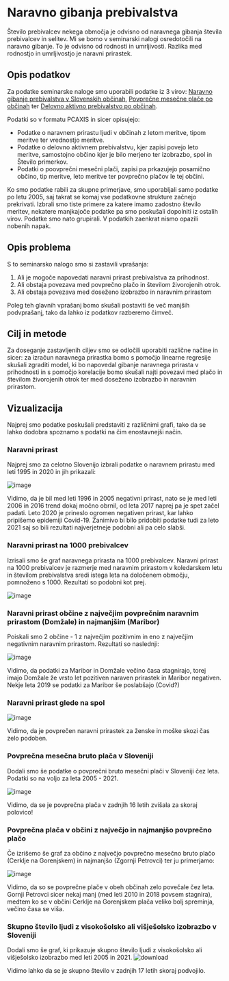 # Naravno gibanja prebivalstva
Število prebivalcev nekega območja je odvisno od naravnega gibanja števila prebivalcev in selitev. Mi se bomo v seminarski nalogi osredotočili na naravno gibanje. To je odvisno od rodnosti in umrljivosti. Razlika med rodnostjo in umrljivostjo je naravni prirastek.

## Opis podatkov
Za podatke seminarske naloge smo uporabili podatke iz 3 virov: [Naravno gibanje prebivalstva v Slovenskih občinah](https://podatki.gov.si/dataset/surs05i1002s?resource_id=dba45097-b4aa-45e8-914c-7d41a49269c4), [Povprečne mesečne plače po občinah](https://podatki.gov.si/dataset/surs0772615s/resource/a3b2e662-9a14-4b8f-ab50-9a703f8db73e) ter [Delovno aktivno prebivalstvo po občinah](https://podatki.gov.si/dataset/surs0764720s/resource/e1993089-ac98-4695-b7b8-f2e10d86a331).

Podatki so v formatu PCAXIS in sicer opisujejo:
* Podatke o naravnem prirastu ljudi v občinah z letom meritve, tipom meritve ter vrednostjo meritve.
* Podatke o delovno aktivnem prebivalstvu, kjer zapisi povejo leto meritve, samostojno občino kjer je bilo merjeno ter izobrazbo, spol in Število primerkov.
* Podatki o poovprečni mesečni plači, zapisi pa prkazujejo posamično občino, tip meritve, leto meritve ter povprečno plačov le tej občini.

Ko smo podatke rabili za skupne primerjave, smo uporabljali samo podatke po letu 2005, saj takrat se komaj vse podatkovne strukture začnejo prekrivati.
Izbrali smo tiste primere za katere imamo zadostno število meritev, nekatere manjkajoče podatke pa smo poskušali dopolniti iz ostalih virov. Podatke smo nato grupirali. V podatkih zaenkrat nismo opazili nobenih napak.

## Opis problema
S to seminarsko nalogo smo si zastavili vprašanja: 
1.  Ali je mogoče napovedati naravni prirast prebivalstva za prihodnost.
2.  Ali obstaja povezava med povprečno plačo in številom živorojenih otrok.
3.  Ali obstaja povezava med doseženo izobrazbo in naravnim prirastom  

Poleg teh glavnih vprašanj bomo skušali postaviti še več manjših podvprašanj, tako da lahko iz podatkov razberemo čimveč.

## Cilj in metode
Za doseganje zastavljenih ciljev smo se odločili uporabiti različne načine in sicer: za izračun naravnega prirastka bomo s pomočjo linearne regresije skušali zgraditi model, ki bo napovedal gibanje naravnega prirasta v prihodnosti in s pomočjo korelacije bomo skušali najti povezavi med plačo in številom živorojenih otrok ter med doseženo izobrazbo in naravnim prirastom. 

## Vizualizacija
Najprej smo podatke poskušali predstaviti z različnimi grafi, tako da se lahko dodobra spoznamo s podatki na čim enostavnejši način.
### Naravni prirast
Najprej smo za celotno Slovenijo izbrali podatke o naravnem prirastu med leti 1995 in 2020 in jih prikazali:

![image](https://user-images.githubusercontent.com/75035799/163204094-ee29e450-7de2-4b8b-beb9-c1cd025eb946.png)

Vidimo, da je bil med leti 1996 in 2005 negativni prirast, nato se je med leti 2006 in 2016 trend dokaj močno obrnil, od leta 2017 naprej pa je spet začel padati. Leto 2020 je prineslo ogromen negativen prirast, kar lahko pripišemo epidemiji Covid-19. Zanimivo bi bilo pridobiti podatke tudi za leto 2021 saj so bili rezultati najverjetneje podobni ali pa celo slabši.

### Naravni prirast na 1000 prebivalcev
Izrisali smo še graf naravnega prirasta na 1000 prebivalcev. Naravni prirast na 1000 prebivalcev je razmerje med naravnim prirastom v koledarskem letu in številom prebivalstva sredi istega leta na določenem območju, pomnoženo s 1000. Rezultati so podobni kot prej.

![image](https://user-images.githubusercontent.com/75035799/163205258-769a5982-4a2a-4150-b86f-4c8eb2dd4f44.png)

### Naravni prirast občine z največjim povprečnim naravnim prirastom (Domžale) in najmanjšim (Maribor)
Poiskali smo 2 občine - 1 z največjim pozitivnim in eno z največjim negativnim naravnim prirastom. Rezultati so naslednji:

![image](https://user-images.githubusercontent.com/75035799/163210836-a8c42a0f-d22f-4893-a193-f4cfec45858d.png)

Vidimo, da podatki za Maribor in Domžale večino časa stagnirajo, torej imajo Domžale že vrsto let pozitiven naraven prirastek in Maribor negativen. Nekje leta 2019 se podatki za Maribor še poslabšajo (Covid?)

### Naravni prirast glede na spol

![image](https://user-images.githubusercontent.com/75035799/163211864-8017b6c2-9379-4b72-be6c-845d6156240c.png)

Vidimo, da je povprečen naravni prirastek za ženske in moške skozi čas zelo podoben.

### Povprečna mesečna bruto plača v Sloveniji
Dodali smo še podatke o povprečni bruto mesečni plači v Sloveniji čez leta. Podatki so na voljo za leta 2005 - 2021.

![image](https://user-images.githubusercontent.com/75035799/163212551-470e7678-6c62-4626-a6f1-53f3d3fa3ab5.png)

Vidimo, da se je povprečna plača v zadnjih 16 letih zvišala za skoraj polovico!

### Povprečna plača v občini z največjo in najmanjšo povprečno plačo
Če izrišemo še graf za občino z največjo povprečno mesečno bruto plačo (Cerklje na Gorenjskem) in najmanjšo (Zgornji Petrovci) ter ju primerjamo:

![image](https://user-images.githubusercontent.com/75035799/163214117-393ad4fa-d472-4367-a816-5f236506566d.png)

Vidimo, da so se povprečne plače v obeh občinah zelo povečale čez leta. Gornji Petrovci sicer nekaj manj (med leti 2010 in 2018 povsem stagnira), medtem ko se v občini Cerklje na Gorenjskem plača veliko bolj spreminja, večino časa se viša.

### Skupno število ljudi z visokošolsko ali višješolsko izobrazbo v Sloveniji
Dodali smo še graf, ki prikazuje skupno število ljudi z visokošolsko ali višješolsko izobrazbo med leti 2005 in 2021.
![download](https://user-images.githubusercontent.com/65236334/163228248-6fe0bc6a-38ac-47ae-8f65-834fcf0eda46.png)

Vidimo lahko da se je skupno število v zadnjih 17 letih skoraj podvojilo.

